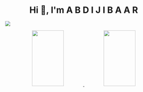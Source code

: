 <h1 align="center">Hi 👋, I'm A B D I J I B A A R </h1>



![](https://komarev.com/ghpvc/?username=your-github-abduljabarMoh&color=blueviolet&style=flat-square)


<div align="center">
  <a href="https://github.com/abduljabarMoh">
  <img height="180em" width="45%" src="https://github-readme-stats.vercel.app/api?username=abduljabarMoh&show_icons=true&theme=dracula&include_all_commits=true&count_private=true"/>
  <img height="180em"  width="45%" src="https://github-readme-stats.vercel.app/api/top-langs/?username=abduljabarMoh&layout=compact&langs_count=7&theme=dracula"/>
</div>


 

